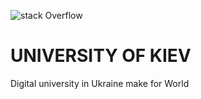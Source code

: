 ![stack Overflow](http://lmsotfy.com/so.png)
# UNIVERSITY OF KIEV
Digital university in Ukraine make for World
